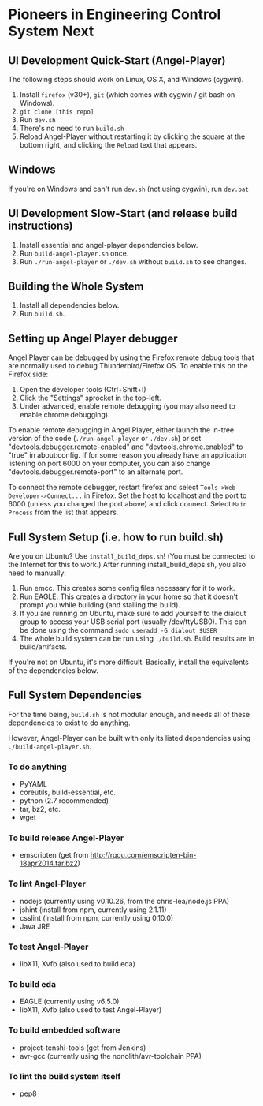 Pioneers in Engineering Control System Next
===========================================


## UI Development Quick-Start (Angel-Player)
The following steps should work on Linux, OS X, and Windows (cygwin).

1. Install `firefox` (v30+), `git` (which comes with cygwin / git bash on
Windows).
2. `git clone [this repo]`
3. Run `dev.sh`
4. There's no need to run `build.sh`
5. Reload Angel-Player without restarting it by clicking the square at the
   bottom right, and clicking the `Reload` text that appears.


## Windows
If you're on Windows and can't run `dev.sh` (not using cygwin), run `dev.bat`


## UI Development Slow-Start (and release build instructions)
1. Install essential and angel-player dependencies below.
2. Run `build-angel-player.sh` once.
3. Run `./run-angel-player` or `./dev.sh` without `build.sh` to see changes.


## Building the Whole System
1. Install all dependencies below.
2. Run `build.sh`.


## Setting up Angel Player debugger
Angel Player can be debugged by using the Firefox remote debug tools that are
normally used to debug Thunderbird/Firefox OS. To enable this on the Firefox
side:

1. Open the developer tools (Ctrl+Shift+I)
2. Click the "Settings" sprocket in the top-left.
3. Under advanced, enable remote debugging (you may also need to enable chrome
   debugging).

To enable remote debugging in Angel Player, either launch the in-tree version
of the code (`./run-angel-player` or `./dev.sh`) or set
"devtools.debugger.remote-enabled" and "devtools.chrome.enabled" to "true" in
about:config. If for some reason you already have an application listening on
port 6000 on your computer, you can also change "devtools.debugger.remote-port"
to an alternate port.

To connect the remote debugger, restart firefox and select `Tools->Web
Developer->Connect...` in Firefox. Set the host to localhost and the port to
6000 (unless you changed the port above) and click connect. Select `Main
Process` from the list that appears.


## Full System Setup (i.e. how to run build.sh)
Are you on Ubuntu? Use `install_build_deps.sh`! (You must be connected to the
Internet for this to work.) After running install_build_deps.sh, you also need
to manually:

1. Run emcc. This creates some config files necessary for it to work.
2. Run EAGLE. This creates a directory in your home so that it doesn't prompt
   you while building (and stalling the build).
3. If you are running on Ubuntu, make sure to add yourself to the dialout group to
   access your USB serial port (usually /dev/ttyUSB0). This can be done using
   the command `sudo useradd -G dialout $USER`
4. The whole build system can be run using `./build.sh`. Build results are in
   build/artifacts.

If you're not on Ubuntu, it's more difficult. Basically, install the
equivalents of the dependencies below.


## Full System Dependencies

For the time being, `build.sh` is not modular enough, and needs all of these
dependencies to exist to do anything.

However, Angel-Player can be built with only its listed dependencies using
`./build-angel-player.sh`.

### To do anything
* PyYAML
* coreutils, build-essential, etc.
* python (2.7 recommended)
* tar, bz2, etc.
* wget

### To build release Angel-Player
* emscripten (get from http://rqou.com/emscripten-bin-18apr2014.tar.bz2)

### To lint Angel-Player
* nodejs (currently using v0.10.26, from the chris-lea/node.js PPA)
* jshint (install from npm, currently using 2.1.11)
* csslint (install from npm, currently using 0.10.0)
* Java JRE

### To test Angel-Player
* libX11, Xvfb (also used to build eda)

### To build eda
* EAGLE (currently using v6.5.0)
* libX11, Xvfb (also used to test Angel-Player)

### To build embedded software
* project-tenshi-tools (get from Jenkins)
* avr-gcc (currently using the nonolith/avr-toolchain PPA)

### To lint the build system itself
* pep8
